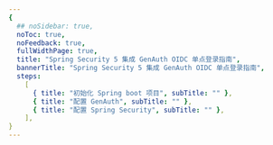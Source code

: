 ```yaml
---
{
  ## noSidebar: true,
  noToc: true,
  noFeedback: true,
  fullWidthPage: true,
  title: "Spring Security 5 集成 GenAuth OIDC 单点登录指南",
  bannerTitle: "Spring Security 5 集成 GenAuth OIDC 单点登录指南",
  steps:
    [
      { title: "初始化 Spring boot 项目", subTitle: "" },
      { title: "配置 GenAuth", subTitle: "" },
      { title: "配置 Spring Security", subTitle: "" },
    ],
}
---
```


<IntegrationDetail/>
